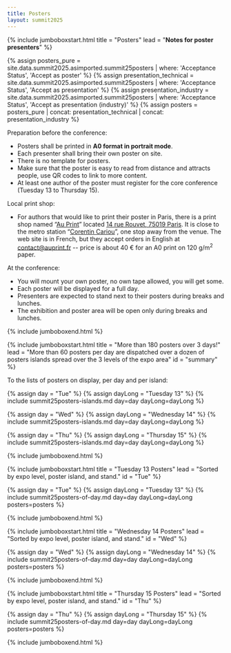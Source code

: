```yaml
---
title: Posters
layout: summit2025
---
```


{% include jumboboxstart.html 
    title = "Posters"
    lead = "**Notes for poster presenters**"
%}

{% assign posters_pure           = site.data.summit2025.asimported.summit25posters | where: 'Acceptance Status', 'Accept as poster' %}
{% assign presentation_technical = site.data.summit2025.asimported.summit25posters | where: 'Acceptance Status', 'Accept as presentation' %}
{% assign presentation_industry  = site.data.summit2025.asimported.summit25posters | where: 'Acceptance Status', 'Accept as presentation (industry)' %}
{% assign posters = posters_pure | concat: presentation_technical | concat: presentation_industry %}

Preparation before the conference:
 - Posters shall be printed in **A0 format in portrait mode**.
 - Each presenter shall bring their own poster on site.
 - There is no template for posters.
 - Make sure that the poster is easy to read from distance and
   attracts people, use QR codes to link to more content.
 - At least one author of the poster must register for the core
   conference (Tuesday 13 to Thursday 15).

Local print shop:
 - For authors that would like to print their poster in Paris, there
   is a print shop named “[Au Print](https://auprint.fr)” located [14
   rue Rouvet, 75019
   Paris](https://maps.app.goo.gl/FZZuos9y2NQEyHv77). It is close to
   the metro station “[Corentin
   Cariou](https://www.bonjour-ratp.fr/en/stations-metro/corentin-cariou/)”,
   one stop away from the venue. The web site is in French, but they
   accept orders in English at
   [contact@auprint.fr](mailto:contact@auprint.fr) -- price is about
   40&nbsp;€ for an A0 print on 120&nbsp;g/m<sup>2</sup> paper.

At the conference:
 - You will mount your own poster, no own tape allowed, you will get
   some.
 - Each poster will be displayed for a full day.
 - Presenters are expected to stand next to their posters during
   breaks and lunches.
 - The exhibition and poster area will be open only during breaks and
   lunches.

{% include jumboboxend.html %}

{% include jumboboxstart.html
    title = "More than 180 posters over 3 days!"
    lead = "More than 60 posters per day are dispatched over a dozen of posters islands spread over the 3 levels of the expo area"
	id = "summary"
%}

To the lists of posters on display, per day and per island:

{% assign day = "Tue" %}
{% assign dayLong = "Tuesday 13" %}
{% include summit25posters-islands.md day=day dayLong=dayLong %}

{% assign day = "Wed" %}
{% assign dayLong = "Wednesday 14" %}
{% include summit25posters-islands.md day=day dayLong=dayLong %}

{% assign day = "Thu" %}
{% assign dayLong = "Thursday 15" %}
{% include summit25posters-islands.md day=day dayLong=dayLong %}

{% include jumboboxend.html %}


{% include jumboboxstart.html
    title = "Tuesday 13 Posters"
    lead =  "Sorted by expo level, poster island, and stand."
	id =    "Tue"
%}

{% assign day = "Tue" %}
{% assign dayLong = "Tuesday 13" %}
{% include summit25posters-of-day.md day=day dayLong=dayLong posters=posters %}

{% include jumboboxend.html %}

{% include jumboboxstart.html
    title = "Wednesday 14 Posters"
    lead =  "Sorted by expo level, poster island, and stand."
	id =    "Wed"
%}

{% assign day = "Wed" %}
{% assign dayLong = "Wednesday 14" %}
{% include summit25posters-of-day.md day=day dayLong=dayLong posters=posters %}

{% include jumboboxend.html %}

{% include jumboboxstart.html
    title = "Thursday 15 Posters"
    lead =  "Sorted by expo level, poster island, and stand."
	id =    "Thu"
%}

{% assign day = "Thu" %}
{% assign dayLong = "Thursday 15" %}
{% include summit25posters-of-day.md day=day dayLong=dayLong posters=posters %}

{% include jumboboxend.html %}
